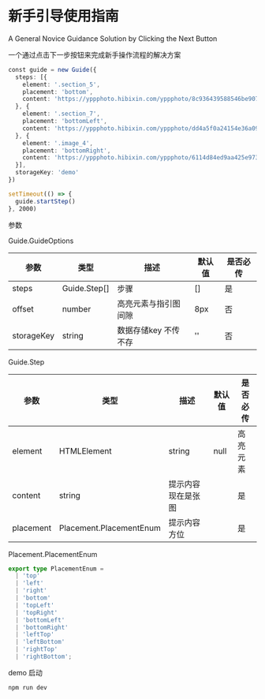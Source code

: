 # 新手引导使用指南

A General Novice Guidance Solution by Clicking the Next Button

一个通过点击下一步按钮来完成新手操作流程的解决方案

```typescript
const guide = new Guide({
  steps: [{
    element: '.section_5',
    placement: 'bottom',
    content: 'https://yppphoto.hibixin.com/yppphoto/8c936439588546be907df129bc48d1f0.png'
  }, {
    element: '.section_7',
    placement: 'bottomLeft',
    content: 'https://yppphoto.hibixin.com/yppphoto/dd4a5f0a24154e36a09c67e6f8496aef.png'
  }, {
    element: '.image_4',
    placement: 'bottomRight',
    content: 'https://yppphoto.hibixin.com/yppphoto/6114d84ed9aa425e97363abf98643813.png'
  }],
  storageKey: 'demo'
})

setTimeout(() => {
  guide.startStep()
}, 2000)
```



参数


Guide.GuideOptions

| 参数         | 类型           | 描述           | 默认值 | 是否必传 |
| ---------- | ------------ | ------------ | --- | ---- |
| steps      | Guide.Step[] | 步骤           | []  | 是    |
| offset     | number       | 高亮元素与指引图间隙   | 8px | 否    |
| storageKey | string       | 数据存储key 不传不存 | ''  | 否    |



Guide.Step

| 参数        | 类型                          | 描述         | 默认值 | 是否必传 |
| --------- | --------------------------- | ---------- | --- | ---- |
| element   | HTMLElement | string | null | 高亮元素       |     | 是    |
| content   | string                      | 提示内容 现在是张图 |     | 是    |
| placement | Placement.PlacementEnum     | 提示内容方位     |     | 是    |



Placement.PlacementEnum

```typescript
export type PlacementEnum =
  | 'top'
  | 'left'
  | 'right'
  | 'bottom'
  | 'topLeft'
  | 'topRight'
  | 'bottomLeft'
  | 'bottomRight'
  | 'leftTop'
  | 'leftBottom'
  | 'rightTop'
  | 'rightBottom';

```


demo 启动 

```
npm run dev
```